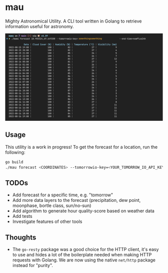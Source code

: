 # mau
Mighty Astronomical Utility. A CLI tool written in Golang to retrieve information useful for astronomy.

![](docs/mau.png)


## Usage

This utility is a work in progress!
To get the forecast for a location, run the following:

```bash
go build
./mau forecast <COORDINATES> --tomorrowio-key=<YOUR_TOMORROW_IO_API_KEY> --end-time=nowPlus24h
```

## TODOs
- Add forecast for a specific time, e.g. "tomorrow"
- Add more data layers to the forecast (precipitation, dew point, moonphase, bortle class, sun/no-sun)
- Add algorithm to generate hour quality-score based on weather data
- Add tests
- Investigate features of other tools

## Thoughts
- The `go-resty` package was a good choice for the HTTP client, it's easy to use and hides a lot of the boilerplate needed when making HTTP requests with Golang. We are now using the native `net/http` package instead for "purity".
